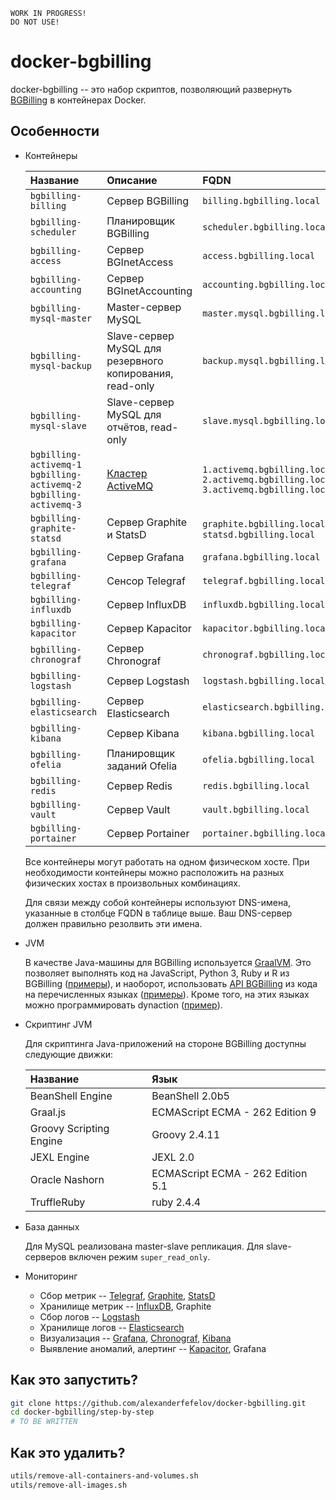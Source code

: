    WORK IN PROGRESS!
    DO NOT USE!

# docker-bgbilling

docker-bgbilling -- это набор скриптов, позволяющий развернуть [BGBilling](https://bgbilling.ru/) в контейнерах Docker.

## Особенности

* Контейнеры

    | Название | Описание | FQDN
    |:---------|:---------|:----
    | `bgbilling-billing`         | Сервер BGBilling | `billing.bgbilling.local`
    | `bgbilling-scheduler`       | Планировщик BGBilling | `scheduler.bgbilling.local`
    | `bgbilling-access`          | Сервер BGInetAccess | `access.bgbilling.local`
    | `bgbilling-accounting`      | Сервер BGInetAccounting | `accounting.bgbilling.local`
    | `bgbilling-mysql-master`    | Master-сервер MySQL | `master.mysql.bgbilling.local` 
    | `bgbilling-mysql-backup`    | Slave-сервер MySQL для резервного копирования, read-only | `backup.mysql.bgbilling.local`
    | `bgbilling-mysql-slave`     | Slave-сервер MySQL для отчётов, read-only | `slave.mysql.bgbilling.local`
    | `bgbilling-activemq-1`<br>`bgbilling-activemq-2`<br>`bgbilling-activemq-3` | [Кластер ActiveMQ](activemq/README.md) | `1.activemq.bgbilling.local`<br>`2.activemq.bgbilling.local`<br>`3.activemq.bgbilling.local`
    | `bgbilling-graphite-statsd` | Сервер Graphite и StatsD | `graphite.bgbilling.local`, `statsd.bgbilling.local`
    | `bgbilling-grafana`         | Сервер Grafana | `grafana.bgbilling.local`
    | `bgbilling-telegraf`        | Сенсор Telegraf | `telegraf.bgbilling.local`
    | `bgbilling-influxdb`        | Сервер InfluxDB | `influxdb.bgbilling.local`
    | `bgbilling-kapacitor`       | Сервер Kapacitor | `kapacitor.bgbilling.local`
    | `bgbilling-chronograf`      | Сервер Chronograf | `chronograf.bgbilling.local`
    | `bgbilling-logstash`        | Сервер Logstash | `logstash.bgbilling.local`
    | `bgbilling-elasticsearch`   | Сервер Elasticsearch | `elasticsearch.bgbilling.local`
    | `bgbilling-kibana`          | Сервер Kibana | `kibana.bgbilling.local`
    | `bgbilling-ofelia`          | Планировщик заданий Ofelia | `ofelia.bgbilling.local`
    | `bgbilling-redis`           | Сервер Redis | `redis.bgbilling.local`
    | `bgbilling-vault`           | Сервер Vault | `vault.bgbilling.local`
    | `bgbilling-portainer`       | Сервер Portainer | `portainer.bgbilling.local`

    Все контейнеры могут работать на одном физическом хосте. При необходимости контейнеры можно расположить
    на разных физических хостах в произвольных комбинациях.

    Для связи между собой контейнеры используют DNS-имена, указанные в столбце FQDN в таблице выше. Ваш DNS-сервер должен
    правильно резолвить эти имена.

* JVM

    В качестве Java-машины для BGBilling используется [GraalVM](https://www.graalvm.org/). Это позволяет выполнять код
    на JavaScript, Python 3, Ruby и R из BGBilling ([примеры](dyn/container/dyn/demo/polyglot)), и наоборот, использовать
    [API BGBilling](https://bgbilling.ru/v7.1/javadoc/index.html) из кода на перечисленных языках ([примеры](dyn/container/polyglot/demo/)).
    Кроме того, на этих языках можно программировать dynaction ([пример](dyn/container/dyn/demo/dynaction/Python.java)).

* Скриптинг JVM

    Для скриптинга Java-приложений на стороне BGBilling доступны следующие движки:

    | Название | Язык
    |:---------|:----
    | BeanShell Engine        | BeanShell 2.0b5
    | Graal.js                | ECMAScript ECMA - 262 Edition 9
    | Groovy Scripting Engine | Groovy 2.4.11
    | JEXL Engine             | JEXL 2.0
    | Oracle Nashorn          | ECMAScript ECMA - 262 Edition 5.1
    | TruffleRuby             | ruby 2.4.4

* База данных

    Для MySQL реализована master-slave репликация. Для slave-серверов включен режим `super_read_only`.

* Мониторинг

    * Сбор метрик -- [Telegraf](https://www.influxdata.com/time-series-platform/telegraf/), [Graphite](https://graphiteapp.org/), [StatsD](https://github.com/statsd/statsd)
    * Хранилище метрик -- [InfluxDB](https://www.influxdata.com/products/influxdb-overview/), Graphite
    * Сбор логов -- [Logstash](https://www.elastic.co/products/logstash)
    * Хранилище логов -- [Elasticsearch](https://www.elastic.co/products/elasticsearch)
    * Визуализация -- [Grafana](https://grafana.com/), [Chronograf](https://www.influxdata.com/time-series-platform/chronograf/), [Kibana](https://www.elastic.co/products/kibana)
    * Выявление аномалий, алертинг -- [Kapacitor](https://www.influxdata.com/time-series-platform/kapacitor/), Grafana

## Как это запустить?

```bash
git clone https://github.com/alexanderfefelov/docker-bgbilling.git
cd docker-bgbilling/step-by-step
# TO BE WRITTEN

```

## Как это удалить?

```bash
utils/remove-all-containers-and-volumes.sh
utils/remove-all-images.sh
```
